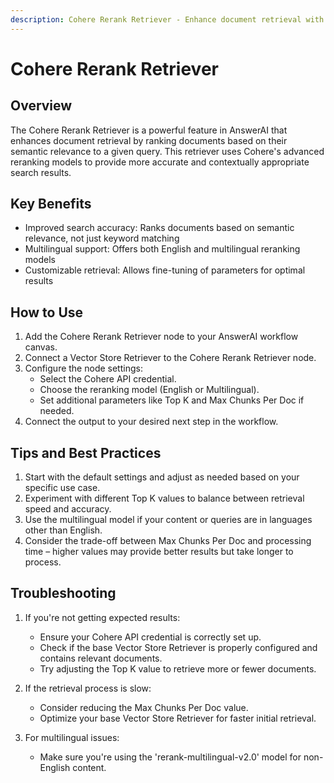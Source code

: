 ```yaml
---
description: Cohere Rerank Retriever - Enhance document retrieval with semantic relevance
---
```


# Cohere Rerank Retriever

## Overview

The Cohere Rerank Retriever is a powerful feature in AnswerAI that enhances document retrieval by ranking documents based on their semantic relevance to a given query. This retriever uses Cohere's advanced reranking models to provide more accurate and contextually appropriate search results.

## Key Benefits

- Improved search accuracy: Ranks documents based on semantic relevance, not just keyword matching
- Multilingual support: Offers both English and multilingual reranking models
- Customizable retrieval: Allows fine-tuning of parameters for optimal results

## How to Use

1. Add the Cohere Rerank Retriever node to your AnswerAI workflow canvas.
2. Connect a Vector Store Retriever to the Cohere Rerank Retriever node.
3. Configure the node settings:
   - Select the Cohere API credential.
   - Choose the reranking model (English or Multilingual).
   - Set additional parameters like Top K and Max Chunks Per Doc if needed.
4. Connect the output to your desired next step in the workflow.

<!-- TODO: Add a screenshot of the Cohere Rerank Retriever node configuration panel -->

## Tips and Best Practices

1. Start with the default settings and adjust as needed based on your specific use case.
2. Experiment with different Top K values to balance between retrieval speed and accuracy.
3. Use the multilingual model if your content or queries are in languages other than English.
4. Consider the trade-off between Max Chunks Per Doc and processing time – higher values may provide better results but take longer to process.

## Troubleshooting

1. If you're not getting expected results:
   - Ensure your Cohere API credential is correctly set up.
   - Check if the base Vector Store Retriever is properly configured and contains relevant documents.
   - Try adjusting the Top K value to retrieve more or fewer documents.

2. If the retrieval process is slow:
   - Consider reducing the Max Chunks Per Doc value.
   - Optimize your base Vector Store Retriever for faster initial retrieval.

3. For multilingual issues:
   - Make sure you're using the 'rerank-multilingual-v2.0' model for non-English content.
